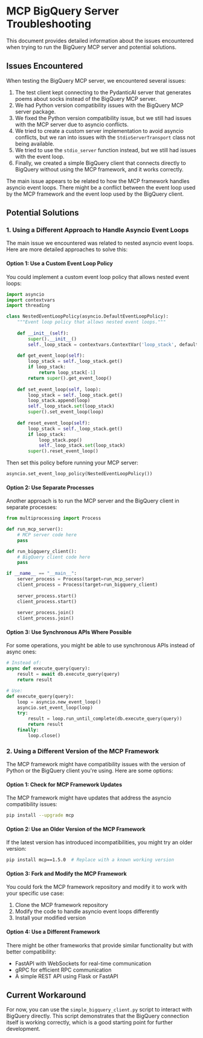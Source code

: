 # MCP BigQuery Server Troubleshooting

This document provides detailed information about the issues encountered when trying to run the BigQuery MCP server and potential solutions.

## Issues Encountered

When testing the BigQuery MCP server, we encountered several issues:

1. The test client kept connecting to the PydanticAI server that generates poems about socks instead of the BigQuery MCP server.
2. We had Python version compatibility issues with the BigQuery MCP server package.
3. We fixed the Python version compatibility issue, but we still had issues with the MCP server due to asyncio conflicts.
4. We tried to create a custom server implementation to avoid asyncio conflicts, but we ran into issues with the `StdioServerTransport` class not being available.
5. We tried to use the `stdio_server` function instead, but we still had issues with the event loop.
6. Finally, we created a simple BigQuery client that connects directly to BigQuery without using the MCP framework, and it works correctly.

The main issue appears to be related to how the MCP framework handles asyncio event loops. There might be a conflict between the event loop used by the MCP framework and the event loop used by the BigQuery client.

## Potential Solutions

### 1. Using a Different Approach to Handle Asyncio Event Loops

The main issue we encountered was related to nested asyncio event loops. Here are more detailed approaches to solve this:

#### Option 1: Use a Custom Event Loop Policy

You could implement a custom event loop policy that allows nested event loops:

```python
import asyncio
import contextvars
import threading

class NestedEventLoopPolicy(asyncio.DefaultEventLoopPolicy):
    """Event loop policy that allows nested event loops."""
    
    def __init__(self):
        super().__init__()
        self._loop_stack = contextvars.ContextVar('loop_stack', default=[])
        
    def get_event_loop(self):
        loop_stack = self._loop_stack.get()
        if loop_stack:
            return loop_stack[-1]
        return super().get_event_loop()
        
    def set_event_loop(self, loop):
        loop_stack = self._loop_stack.get()
        loop_stack.append(loop)
        self._loop_stack.set(loop_stack)
        super().set_event_loop(loop)
        
    def reset_event_loop(self):
        loop_stack = self._loop_stack.get()
        if loop_stack:
            loop_stack.pop()
            self._loop_stack.set(loop_stack)
        super().reset_event_loop()
```

Then set this policy before running your MCP server:

```python
asyncio.set_event_loop_policy(NestedEventLoopPolicy())
```

#### Option 2: Use Separate Processes

Another approach is to run the MCP server and the BigQuery client in separate processes:

```python
from multiprocessing import Process

def run_mcp_server():
    # MCP server code here
    pass

def run_bigquery_client():
    # BigQuery client code here
    pass

if __name__ == "__main__":
    server_process = Process(target=run_mcp_server)
    client_process = Process(target=run_bigquery_client)
    
    server_process.start()
    client_process.start()
    
    server_process.join()
    client_process.join()
```

#### Option 3: Use Synchronous APIs Where Possible

For some operations, you might be able to use synchronous APIs instead of async ones:

```python
# Instead of:
async def execute_query(query):
    result = await db.execute_query(query)
    return result

# Use:
def execute_query(query):
    loop = asyncio.new_event_loop()
    asyncio.set_event_loop(loop)
    try:
        result = loop.run_until_complete(db.execute_query(query))
        return result
    finally:
        loop.close()
```

### 2. Using a Different Version of the MCP Framework

The MCP framework might have compatibility issues with the version of Python or the BigQuery client you're using. Here are some options:

#### Option 1: Check for MCP Framework Updates

The MCP framework might have updates that address the asyncio compatibility issues:

```bash
pip install --upgrade mcp
```

#### Option 2: Use an Older Version of the MCP Framework

If the latest version has introduced incompatibilities, you might try an older version:

```bash
pip install mcp==1.5.0  # Replace with a known working version
```

#### Option 3: Fork and Modify the MCP Framework

You could fork the MCP framework repository and modify it to work with your specific use case:

1. Clone the MCP framework repository
2. Modify the code to handle asyncio event loops differently
3. Install your modified version

#### Option 4: Use a Different Framework

There might be other frameworks that provide similar functionality but with better compatibility:

- FastAPI with WebSockets for real-time communication
- gRPC for efficient RPC communication
- A simple REST API using Flask or FastAPI

## Current Workaround

For now, you can use the `simple_bigquery_client.py` script to interact with BigQuery directly. This script demonstrates that the BigQuery connection itself is working correctly, which is a good starting point for further development.
